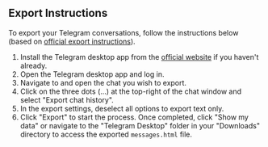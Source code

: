 ## Export Instructions

To export your Telegram conversations, follow the instructions below (based on <a href="https://www.maketecheasier.com/export-telegram-chat-history" target="_blank">official export instructions</a>).

1. Install the Telegram desktop app from the <a href="https://desktop.telegram.org" target="_blank">official website</a> if you haven't already.
2. Open the Telegram desktop app and log in.
3. Navigate to and open the chat you wish to export.
4. Click on the three dots (...) at the top-right of the chat window and select "Export chat history".
5. In the export settings, deselect all options to export text only.
6. Click "Export" to start the process. Once completed, click "Show my data" or navigate to the "Telegram Desktop" folder in your "Downloads" directory to access the exported `messages.html` file.

